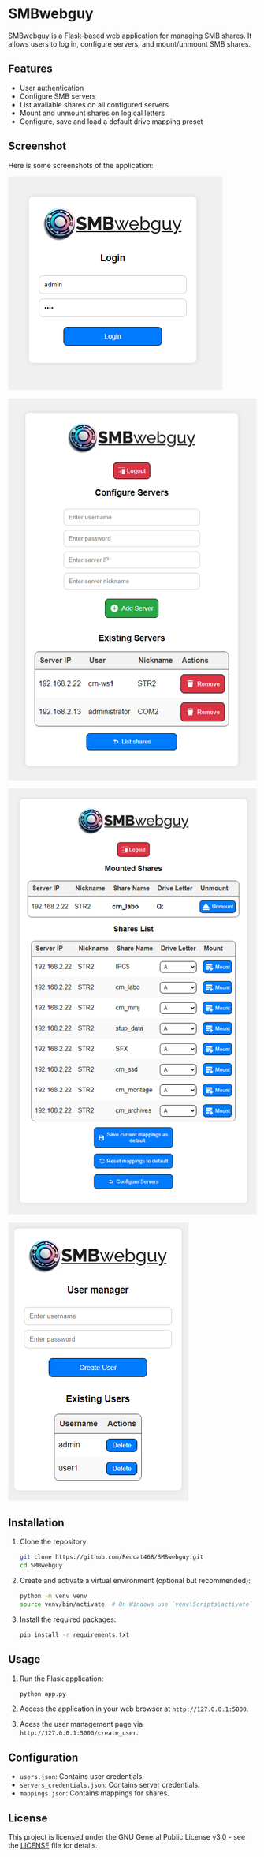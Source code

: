 # SMBwebguy

SMBwebguy is a Flask-based web application for managing SMB shares. It allows users to log in, configure servers, and mount/unmount SMB shares.

## Features

- User authentication
- Configure SMB servers
- List available shares on all configured servers
- Mount and unmount shares on logical letters
- Configure, save and load a default drive mapping preset

## Screenshot

Here is some screenshots of the application:

![Screenshot](snip1.png)

![Screenshot](snip2.png)

![Screenshot](snip3.png)

![Screenshot](snip4.png)

## Installation

1. Clone the repository:
    ```bash
    git clone https://github.com/Redcat468/SMBwebguy.git
    cd SMBwebguy
    ```

2. Create and activate a virtual environment (optional but recommended):
    ```bash
    python -m venv venv
    source venv/bin/activate  # On Windows use `venv\Scripts\activate`
    ```

3. Install the required packages:
    ```bash
    pip install -r requirements.txt
    ```

## Usage

1. Run the Flask application:
    ```bash
    python app.py
    ```

2. Access the application in your web browser at `http://127.0.0.1:5000`.
3. Acess the user management page via `http://127.0.0.1:5000/create_user`.

## Configuration

- `users.json`: Contains user credentials.
- `servers_credentials.json`: Contains server credentials.
- `mappings.json`: Contains mappings for shares.

## License

This project is licensed under the GNU General Public License v3.0 - see the [LICENSE](LICENSE) file for details.
